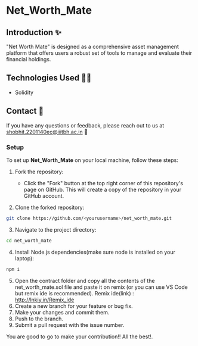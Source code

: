 # Net_Worth_Mate

## Introduction ✨

"Net Worth Mate" is designed as a comprehensive asset management platform that offers users a robust set of tools to manage and evaluate their financial holdings.

## Technologies Used 🧑‍💻

- Solidity

## Contact 📱

If you have any questions or feedback, please reach out to us at shobhit.2201140ec@iiitbh.ac.in 📧

### Setup

To set up **Net_Worth_Mate** on your local machine, follow these steps:

1. Fork the repository:

   - Click the "Fork" button at the top right corner of this repository's page on GitHub. This will create a copy of the repository in your GitHub account.

2. Clone the forked repository:

```bash
git clone https://github.com/<yourusername>/net_worth_mate.git
```

3. Navigate to the project directory:

```bash
cd net_worth_mate
```

4. Install Node.js dependencies(make sure node is installed on your laptop):

```bash
npm i
```
5.  Open the contract folder and copy all the contents of the net_worth_mate.sol file and paste it on remix (or you can use VS Code but     remix ide is recommended). Remix ide(link) : http://lnkiy.in/Remix_ide
6.  Create a new branch for your feature or bug fix.
7.  Make your changes and commit them.
8.  Push to the branch.
9.  Submit a pull request with the issue number.

You are good to go to make your contribution!! All the best!.